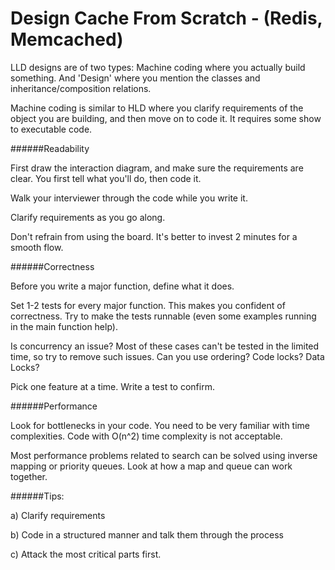 # Design Cache From Scratch - (Redis, Memcached)

LLD designs are of two types: Machine coding where you actually build something. And 'Design' where you mention the classes and inheritance/composition relations.

Machine coding is similar to HLD where you clarify requirements of the object you are building, and then move on to code it. It requires some show to executable code.

######Readability

First draw the interaction diagram, and make sure the requirements are clear. You first tell what you'll do, then code it.

Walk your interviewer through the code while you write it.

Clarify requirements as you go along.

Don't refrain from using the board. It's better to invest 2 minutes for a smooth flow.

######Correctness

Before you write a major function, define what it does. 

Set 1-2 tests for every major function. This makes you confident of correctness. Try to make the tests runnable (even some examples running in the main function help).

Is concurrency an issue? Most of these cases can't be tested in the limited time, so try to remove such issues. Can you use ordering? Code locks? Data Locks?

Pick one feature at a time. Write a test to confirm.

######Performance

Look for bottlenecks in your code. You need to be very familiar with time complexities. Code with O(n^2) time complexity is not acceptable.

Most performance problems related to search can be solved using inverse mapping or priority queues. Look at how a map and queue can work together.

######Tips:

a) Clarify requirements

b) Code in a structured manner and talk them through the process

c) Attack the most critical parts first.
